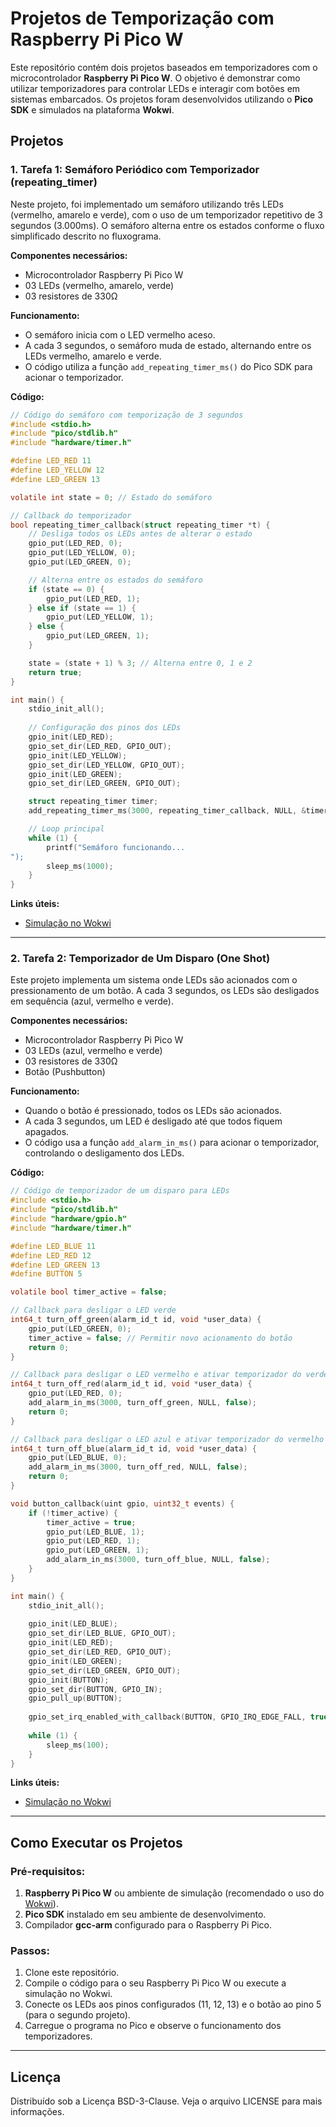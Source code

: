 
# Projetos de Temporização com Raspberry Pi Pico W

Este repositório contém dois projetos baseados em temporizadores com o microcontrolador **Raspberry Pi Pico W**. O objetivo é demonstrar como utilizar temporizadores para controlar LEDs e interagir com botões em sistemas embarcados. Os projetos foram desenvolvidos utilizando o **Pico SDK** e simulados na plataforma **Wokwi**.

## Projetos

### 1. **Tarefa 1: Semáforo Periódico com Temporizador (repeating_timer)**

Neste projeto, foi implementado um semáforo utilizando três LEDs (vermelho, amarelo e verde), com o uso de um temporizador repetitivo de 3 segundos (3.000ms). O semáforo alterna entre os estados conforme o fluxo simplificado descrito no fluxograma.

**Componentes necessários:**
- Microcontrolador Raspberry Pi Pico W
- 03 LEDs (vermelho, amarelo, verde)
- 03 resistores de 330Ω

**Funcionamento:**
- O semáforo inicia com o LED vermelho aceso.
- A cada 3 segundos, o semáforo muda de estado, alternando entre os LEDs vermelho, amarelo e verde.
- O código utiliza a função `add_repeating_timer_ms()` do Pico SDK para acionar o temporizador.

**Código:**
```c
// Código do semáforo com temporização de 3 segundos
#include <stdio.h>
#include "pico/stdlib.h"
#include "hardware/timer.h"

#define LED_RED 11
#define LED_YELLOW 12
#define LED_GREEN 13

volatile int state = 0; // Estado do semáforo

// Callback do temporizador
bool repeating_timer_callback(struct repeating_timer *t) {
    // Desliga todos os LEDs antes de alterar o estado
    gpio_put(LED_RED, 0);
    gpio_put(LED_YELLOW, 0);
    gpio_put(LED_GREEN, 0);

    // Alterna entre os estados do semáforo
    if (state == 0) {
        gpio_put(LED_RED, 1);
    } else if (state == 1) {
        gpio_put(LED_YELLOW, 1);
    } else {
        gpio_put(LED_GREEN, 1);
    }

    state = (state + 1) % 3; // Alterna entre 0, 1 e 2
    return true;
}

int main() {
    stdio_init_all();
    
    // Configuração dos pinos dos LEDs
    gpio_init(LED_RED);
    gpio_set_dir(LED_RED, GPIO_OUT);
    gpio_init(LED_YELLOW);
    gpio_set_dir(LED_YELLOW, GPIO_OUT);
    gpio_init(LED_GREEN);
    gpio_set_dir(LED_GREEN, GPIO_OUT);

    struct repeating_timer timer;
    add_repeating_timer_ms(3000, repeating_timer_callback, NULL, &timer);

    // Loop principal
    while (1) {
        printf("Semáforo funcionando...
");
        sleep_ms(1000);
    }
}
```

**Links úteis:**
- [Simulação no Wokwi](https://wokwi.com/)

---

### 2. **Tarefa 2: Temporizador de Um Disparo (One Shot)**

Este projeto implementa um sistema onde LEDs são acionados com o pressionamento de um botão. A cada 3 segundos, os LEDs são desligados em sequência (azul, vermelho e verde).

**Componentes necessários:**
- Microcontrolador Raspberry Pi Pico W
- 03 LEDs (azul, vermelho e verde)
- 03 resistores de 330Ω
- Botão (Pushbutton)

**Funcionamento:**
- Quando o botão é pressionado, todos os LEDs são acionados.
- A cada 3 segundos, um LED é desligado até que todos fiquem apagados.
- O código usa a função `add_alarm_in_ms()` para acionar o temporizador, controlando o desligamento dos LEDs.

**Código:**
```c
// Código de temporizador de um disparo para LEDs
#include <stdio.h>
#include "pico/stdlib.h"
#include "hardware/gpio.h"
#include "hardware/timer.h"

#define LED_BLUE 11
#define LED_RED 12
#define LED_GREEN 13
#define BUTTON 5

volatile bool timer_active = false;

// Callback para desligar o LED verde
int64_t turn_off_green(alarm_id_t id, void *user_data) {
    gpio_put(LED_GREEN, 0);
    timer_active = false; // Permitir novo acionamento do botão
    return 0;
}

// Callback para desligar o LED vermelho e ativar temporizador do verde
int64_t turn_off_red(alarm_id_t id, void *user_data) {
    gpio_put(LED_RED, 0);
    add_alarm_in_ms(3000, turn_off_green, NULL, false);
    return 0;
}

// Callback para desligar o LED azul e ativar temporizador do vermelho
int64_t turn_off_blue(alarm_id_t id, void *user_data) {
    gpio_put(LED_BLUE, 0);
    add_alarm_in_ms(3000, turn_off_red, NULL, false);
    return 0;
}

void button_callback(uint gpio, uint32_t events) {
    if (!timer_active) {
        timer_active = true;
        gpio_put(LED_BLUE, 1);
        gpio_put(LED_RED, 1);
        gpio_put(LED_GREEN, 1);
        add_alarm_in_ms(3000, turn_off_blue, NULL, false);
    }
}

int main() {
    stdio_init_all();
    
    gpio_init(LED_BLUE);
    gpio_set_dir(LED_BLUE, GPIO_OUT);
    gpio_init(LED_RED);
    gpio_set_dir(LED_RED, GPIO_OUT);
    gpio_init(LED_GREEN);
    gpio_set_dir(LED_GREEN, GPIO_OUT);
    gpio_init(BUTTON);
    gpio_set_dir(BUTTON, GPIO_IN);
    gpio_pull_up(BUTTON);
    
    gpio_set_irq_enabled_with_callback(BUTTON, GPIO_IRQ_EDGE_FALL, true, &button_callback);
    
    while (1) {
        sleep_ms(100);
    }
}
```

**Links úteis:**
- [Simulação no Wokwi](https://wokwi.com/)

---

## Como Executar os Projetos

### Pré-requisitos:
1. **Raspberry Pi Pico W** ou ambiente de simulação (recomendado o uso do [Wokwi](https://wokwi.com/)).
2. **Pico SDK** instalado em seu ambiente de desenvolvimento.
3. Compilador **gcc-arm** configurado para o Raspberry Pi Pico.

### Passos:
1. Clone este repositório.
2. Compile o código para o seu Raspberry Pi Pico W ou execute a simulação no Wokwi.
3. Conecte os LEDs aos pinos configurados (11, 12, 13) e o botão ao pino 5 (para o segundo projeto).
4. Carregue o programa no Pico e observe o funcionamento dos temporizadores.

---

## Licença

Distribuído sob a Licença BSD-3-Clause. Veja o arquivo LICENSE para mais informações.
